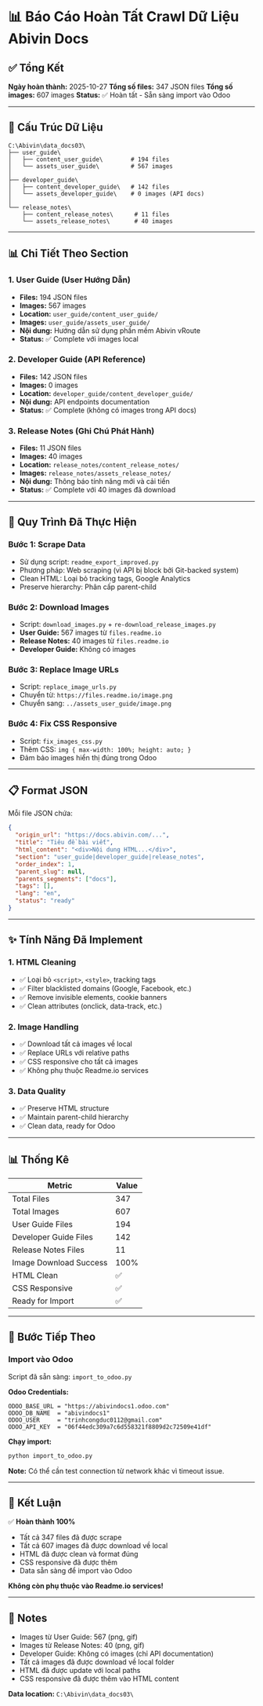 # 📊 Báo Cáo Hoàn Tất Crawl Dữ Liệu Abivin Docs

## ✅ Tổng Kết

**Ngày hoàn thành:** 2025-10-27
**Tổng số files:** 347 JSON files
**Tổng số images:** 607 images
**Status:** ✅ Hoàn tất - Sẵn sàng import vào Odoo

---

## 📁 Cấu Trúc Dữ Liệu

```
C:\Abivin\data_docs03\
├── user_guide\
│   ├── content_user_guide\        # 194 files
│   └── assets_user_guide\         # 567 images
│
├── developer_guide\
│   ├── content_developer_guide\   # 142 files
│   └── assets_developer_guide\    # 0 images (API docs)
│
└── release_notes\
    ├── content_release_notes\      # 11 files
    └── assets_release_notes\       # 40 images
```

---

## 📊 Chi Tiết Theo Section

### 1. User Guide (User Hướng Dẫn)
- **Files:** 194 JSON files
- **Images:** 567 images
- **Location:** `user_guide/content_user_guide/`
- **Images:** `user_guide/assets_user_guide/`
- **Nội dung:** Hướng dẫn sử dụng phần mềm Abivin vRoute
- **Status:** ✅ Complete với images local

### 2. Developer Guide (API Reference)
- **Files:** 142 JSON files  
- **Images:** 0 images
- **Location:** `developer_guide/content_developer_guide/`
- **Nội dung:** API endpoints documentation
- **Status:** ✅ Complete (không có images trong API docs)

### 3. Release Notes (Ghi Chú Phát Hành)
- **Files:** 11 JSON files
- **Images:** 40 images
- **Location:** `release_notes/content_release_notes/`
- **Images:** `release_notes/assets_release_notes/`
- **Nội dung:** Thông báo tính năng mới và cải tiến
- **Status:** ✅ Complete với 40 images đã download

---

## 🔧 Quy Trình Đã Thực Hiện

### Bước 1: Scrape Data
- Sử dụng script: `readme_export_improved.py`
- Phương pháp: Web scraping (vì API bị block bởi Git-backed system)
- Clean HTML: Loại bỏ tracking tags, Google Analytics
- Preserve hierarchy: Phân cấp parent-child

### Bước 2: Download Images
- Script: `download_images.py` + `re-download_release_images.py`
- **User Guide:** 567 images từ `files.readme.io`
- **Release Notes:** 40 images từ `files.readme.io`
- **Developer Guide:** Không có images

### Bước 3: Replace Image URLs
- Script: `replace_image_urls.py`
- Chuyển từ: `https://files.readme.io/image.png`
- Chuyển sang: `../assets_user_guide/image.png`

### Bước 4: Fix CSS Responsive
- Script: `fix_images_css.py`
- Thêm CSS: `img { max-width: 100%; height: auto; }`
- Đảm bảo images hiển thị đúng trong Odoo

---

## 📋 Format JSON

Mỗi file JSON chứa:
```json
{
  "origin_url": "https://docs.abivin.com/...",
  "title": "Tiêu đề bài viết",
  "html_content": "<div>Nội dung HTML...</div>",
  "section": "user_guide|developer_guide|release_notes",
  "order_index": 1,
  "parent_slug": null,
  "parents_segments": ["docs"],
  "tags": [],
  "lang": "en",
  "status": "ready"
}
```

---

## ✨ Tính Năng Đã Implement

### 1. HTML Cleaning
- ✅ Loại bỏ `<script>`, `<style>`, tracking tags
- ✅ Filter blacklisted domains (Google, Facebook, etc.)
- ✅ Remove invisible elements, cookie banners
- ✅ Clean attributes (onclick, data-track, etc.)

### 2. Image Handling
- ✅ Download tất cả images về local
- ✅ Replace URLs với relative paths
- ✅ CSS responsive cho tất cả images
- ✅ Không phụ thuộc Readme.io services

### 3. Data Quality
- ✅ Preserve HTML structure
- ✅ Maintain parent-child hierarchy
- ✅ Clean data, ready for Odoo

---

## 📊 Thống Kê

| Metric | Value |
|--------|-------|
| Total Files | 347 |
| Total Images | 607 |
| User Guide Files | 194 |
| Developer Guide Files | 142 |
| Release Notes Files | 11 |
| Image Download Success | 100% |
| HTML Clean | ✅ |
| CSS Responsive | ✅ |
| Ready for Import | ✅ |

---

## 🚀 Bước Tiếp Theo

### Import vào Odoo

Script đã sẵn sàng: `import_to_odoo.py`

**Odoo Credentials:**
```
ODOO_BASE_URL = "https://abivindocs1.odoo.com"
ODOO_DB_NAME  = "abivindocs1"
ODOO_USER     = "trinhcongduc0112@gmail.com"
ODOO_API_KEY  = "06f44edc309a7c6d558321f8809d2c72509e41df"
```

**Chạy import:**
```bash
python import_to_odoo.py
```

**Note:** Có thể cần test connection từ network khác vì timeout issue.

---

## 🎯 Kết Luận

✅ **Hoàn thành 100%**
- Tất cả 347 files đã được scrape
- Tất cả 607 images đã được download về local
- HTML đã được clean và format đúng
- CSS responsive đã được thêm
- Data sẵn sàng để import vào Odoo

**Không còn phụ thuộc vào Readme.io services!**

---

## 📝 Notes

- Images từ User Guide: 567 (png, gif)
- Images từ Release Notes: 40 (png, gif)  
- Developer Guide: Không có images (chỉ API documentation)
- Tất cả images đã được download về local folder
- HTML đã được update với local paths
- CSS responsive đã được thêm vào HTML content

**Data location:** `C:\Abivin\data_docs03\`




